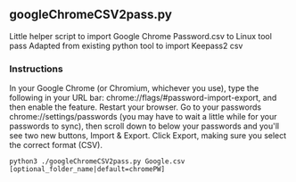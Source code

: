 ## googleChromeCSV2pass.py

Little helper script to import Google Chrome Password.csv to Linux tool pass
Adapted from existing python tool to import Keepass2 csv

### Instructions
In your Google Chrome (or Chromium, whichever you use), type the following in your URL bar: chrome://flags/#password-import-export, and then enable the feature.
Restart your browser.
Go to your passwords chrome://settings/passwords (you may have to wait a little while for your passwords to sync), then scroll down to below your passwords and you'll see two new buttons, Import & Export.
Click Export, making sure you select the correct format (CSV).

`python3 ./googleChromeCSV2pass.py Google.csv [optional_folder_name|default=chromePW]`